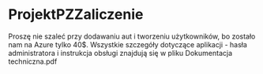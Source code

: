 # ProjektPZZaliczenie
Proszę nie szaleć przy dodawaniu aut i tworzeniu użytkowników, bo zostało nam na Azure tylko 40$.
Wszystkie szczegóły dotyczące aplikacji - hasła administratora i instrukcja obsługi znajdują się w pliku Dokumentacja techniczna.pdf
